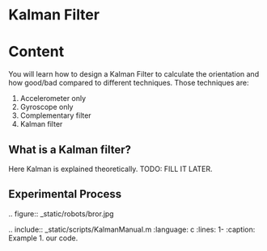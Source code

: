 # Kalman Filter

# Content

You will learn how to design a Kalman Filter to calculate the orientation and how good/bad compared to different techniques.
Those techniques are:
1. Accelerometer only
1. Gyroscope only
1. Complementary filter
1. Kalman filter

## What is a Kalman filter?
Here Kalman is explained theoretically. TODO: FILL IT LATER.


## Experimental Process

.. figure:: _static/robots/bror.jpg

.. include:: _static/scripts/KalmanManual.m
     :language: c
     :lines: 1-
     :caption: Example 1. our code.

